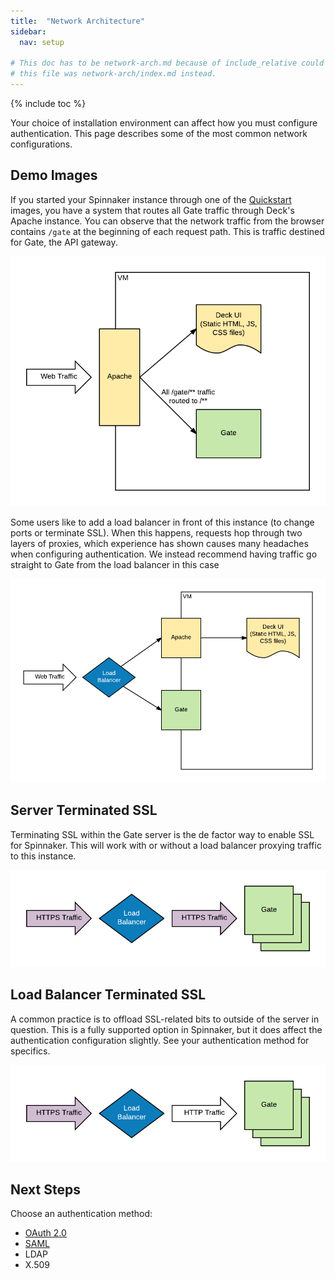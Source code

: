 ```yaml
---
title:  "Network Architecture"
sidebar:
  nav: setup
  
# This doc has to be network-arch.md because of include_relative could not access methods/list.md if
# this file was network-arch/index.md instead.
---
```

{% include toc %}

Your choice of installation environment can affect how you must configure authentication. This 
page describes some of the most common network configurations.

## Demo Images

If you started your Spinnaker instance through one of the [Quickstart](/setup/quickstart) images,
you have a system that routes all Gate traffic through Deck's Apache instance. You can observe 
that the network traffic from the browser contains `/gate` at the beginning of each request path.
This is traffic destined for Gate, the API gateway.

![Demo image traffic goes through apache](demo-image.png)

Some users like to add a load balancer in front of this instance (to change ports or terminate 
SSL). When this happens, requests hop through two layers of proxies, which experience has shown 
causes many headaches when configuring authentication. We instead recommend having traffic go 
straight to Gate from the load balancer in this case

![Demo image traffic goes through load balancer](demo-image-lb.png)

## Server Terminated SSL

Terminating SSL within the Gate server is the de factor way to enable SSL for Spinnaker. This will 
work with or without a load balancer proxying traffic to this instance.

![SSL terminated at server through load balancer](server-ssl-termination.png)

## Load Balancer Terminated SSL

A common practice is to offload SSL-related bits to outside of the server in question. This is a 
fully supported option in Spinnaker, but it does affect the authentication configuration slightly.
See your authentication method for specifics.

![SSL terminated at load balancer](lb-ssl-termination.png)

## Next Steps

Choose an authentication method:

* [OAuth 2.0](/setup/security/authentication/oauth)
* [SAML](/setup/security/authentication/saml)
* LDAP
* X.509
